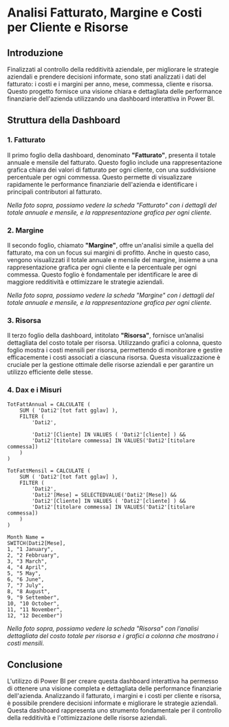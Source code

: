 # Analisi Fatturato, Margine e Costi per Cliente e Risorse

## Introduzione

Finalizzati al controllo della redditività aziendale, per migliorare le strategie aziendali e prendere decisioni informate, sono stati analizzati i dati del fatturato: i costi e i margini per anno, mese, commessa, cliente e risorsa. Questo progetto fornisce una visione chiara e dettagliata delle performance finanziarie dell'azienda utilizzando una dashboard interattiva in Power BI.

## Struttura della Dashboard

### 1. Fatturato

Il primo foglio della dashboard, denominato **"Fatturato"**, presenta il totale annuale e mensile del fatturato. Questo foglio include una rappresentazione grafica chiara dei valori di fatturato per ogni cliente, con una suddivisione percentuale per ogni commessa. Questo permette di visualizzare rapidamente le performance finanziarie dell'azienda e identificare i principali contributori al fatturato.



*Nella foto sopra, possiamo vedere la scheda "Fatturato" con i dettagli del totale annuale e mensile, e la rappresentazione grafica per ogni cliente.*

### 2. Margine

Il secondo foglio, chiamato **"Margine"**, offre un'analisi simile a quella del fatturato, ma con un focus sui margini di profitto. Anche in questo caso, vengono visualizzati il totale annuale e mensile del margine, insieme a una rappresentazione grafica per ogni cliente e la percentuale per ogni commessa. Questo foglio è fondamentale per identificare le aree di maggiore redditività e ottimizzare le strategie aziendali.



*Nella foto sopra, possiamo vedere la scheda "Margine" con i dettagli del totale annuale e mensile, e la rappresentazione grafica per ogni cliente.*

### 3. Risorsa

Il terzo foglio della dashboard, intitolato **"Risorsa"**, fornisce un’analisi dettagliata del costo totale per risorsa. Utilizzando grafici a colonna, questo foglio mostra i costi mensili per risorsa, permettendo di monitorare e gestire efficacemente i costi associati a ciascuna risorsa. Questa visualizzazione è cruciale per la gestione ottimale delle risorse aziendali e per garantire un utilizzo efficiente delle stesse.

### 4. Dax e i Misuri

```
TotFattAnnual = CALCULATE (
    SUM ( 'Dati2'[tot fatt gglav] ),
    FILTER (
        'Dati2',

        'Dati2'[Cliente] IN VALUES ( 'Dati2'[cliente] ) &&
        'Dati2'[titolare commessa] IN VALUES('Dati2'[titolare commessa])
    )
)
```

```
TotFattMensil = CALCULATE (
    SUM ( 'Dati2'[tot fatt gglav] ),
    FILTER (
        'Dati2',
        'Dati2'[Mese] = SELECTEDVALUE('Dati2'[Mese]) &&
        'Dati2'[Cliente] IN VALUES ( 'Dati2'[cliente] ) &&
        'Dati2'[titolare commessa] IN VALUES('Dati2'[titolare commessa])
    )
)
```

```
Month Name = 
SWITCH(Dati2[Mese],
1, "1 January",
2, "2 Febbruary",
3, "3 March",
4, "4 April",
5, "5 May",
6, "6 June",
7, "7 July",
8, "8 August",
9, "9 Settember",
10, "10 October",
11, "11 November",
12, "12 December")
```

*Nella foto sopra, possiamo vedere la scheda "Risorsa" con l’analisi dettagliata del costo totale per risorsa e i grafici a colonna che mostrano i costi mensili.*

## Conclusione

L'utilizzo di Power BI per creare questa dashboard interattiva ha permesso di ottenere una visione completa e dettagliata delle performance finanziarie dell'azienda. Analizzando il fatturato, i margini e i costi per cliente e risorsa, è possibile prendere decisioni informate e migliorare le strategie aziendali. Questa dashboard rappresenta uno strumento fondamentale per il controllo della redditività e l'ottimizzazione delle risorse aziendali.


